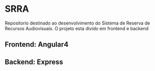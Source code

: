 # SRRA

Repositorio destinado ao desenvolvimento do Sistema de Reserva de Recursos Audiovisuais.
O projeto esta divido em frontend e backend

## Frontend: Angular4

## Backend: Express
